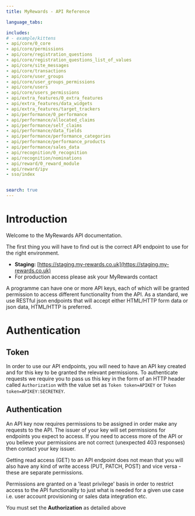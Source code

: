 ```yaml
---
title: MyRewards - API Reference

language_tabs:

includes:
# - example/kittens
- api/core/0_core
- api/core/permissions
- api/core/registration_questions
- api/core/registration_questions_list_of_values
- api/core/site_messages
- api/core/transactions
- api/core/user_groups
- api/core/user_groups_permissions
- api/core/users
- api/core/users_permissions
- api/extra_features/0_extra_features
- api/extra_features/data_widgets
- api/extra_features/target_trackers
- api/performance/0_performance
- api/performance/allocated_claims
- api/performance/self_claims
- api/performance/data_fields
- api/performance/performance_categories
- api/performance/performance_products
- api/performance/sales_data
- api/recognition/0_recognition
- api/recognition/nominations
- api/reward/0_reward_module
- api/reward/ipv
- sso/index


search: true
---
```


# Introduction
Welcome to the MyRewards API documentation.

The first thing you will have to find out is the correct API endpoint to use for
the right environment.

- **Staging:** [https://staging.my-rewards.co.uk](https://staging.my-rewards.co.uk)
- For production access please ask your MyRewards contact

A programme can have one or more API keys, each of which will be granted
permission to access different functionality from the API. As a standard, we use
RESTful json endpoints that will accept either HTML/HTTP form data or json data,
HTML/HTTP is preferred.

# Authentication

## Token
In order to use our API endpoints, you will need to have an API key created and
for this key to be granted the relevant permissions. To authenticate requests we
require you to pass us this key in the form of an HTTP header called
`Authorization` with the value set as `Token token=APIKEY` or `Token token=APIKEY:SECRETKEY`.


## Authentication
An API key now requires permissions to be assigned in order make any requests to the API. The issuer of your key will set permissions for endpoints you expect to access. If you need to access more of the API or you believe your permissions are not correct (unexpected 403 responses) then contact your key issuer.

Getting read access (GET) to an API endpoint does not mean that you will also have any kind of write access (PUT, PATCH, POST) and vice versa - these are separate permissions.

Permissions are granted on a 'least privilege' basis in order to restrict access to the API functionality to just what is needed for a given use case i.e. user account provisioning or sales data integration etc.

<aside class="warning">You must set the <strong>Authorization</strong> as detailed above</aside>
